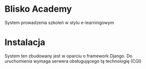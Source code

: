 Blisko Academy
==============

System prowadzenia szkoleń w stylu e-learningowym



Instalacja
==========

System ten zbudowany jest w oparciu o framework Django. Do uruchomienia wymaga serwera obsługującego tą technologię (CGI)
